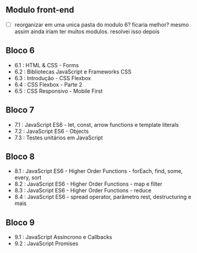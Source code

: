 ## Modulo front-end
- [ ]  reorganizar em uma unica pasta do modulo 6? ficaria melhor? mesmo assim ainda iriam ter muitos modulos. resolvei isso depois

## Bloco 6
- 6.1 : HTML & CSS - Forms
- 6.2 : Bibliotecas JavaScript e Frameworks CSS
- 6.3 : Introdução - CSS Flexbox
- 6.4 : CSS Flexbox - Parte 2
- 6.5 : CSS Responsivo - Mobile First

## Bloco 7
- 7.1 : JavaScript ES6 - let, const, arrow functions e template literals
- 7.2 : JavaScript ES6 - Objects
- 7.3 : Testes unitários em JavaScript

## Bloco 8
- 8.1 : JavaScript ES6 - Higher Order Functions - forEach, find, some, every, sort
- 8.2 : JavaScript ES6 - Higher Order Functions - map e filter
- 8.3 : JavaScript ES6 - Higher Order Functions - reduce
- 8.4 : JavaScript ES6 - spread operator, parâmetro rest, destructuring e mais

## Bloco 9
- 9.1 : JavaScript Assíncrono e Callbacks
- 9.2 : JavaScript Promises
